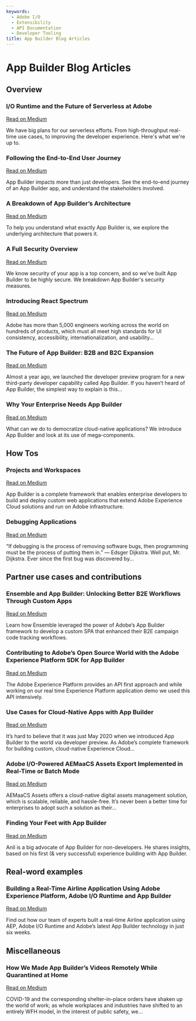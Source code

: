 ```yaml
---
keywords:
  - Adobe I/O
  - Extensibility
  - API Documentation
  - Developer Tooling
title: App Builder Blog Articles
---
```


# App Builder Blog Articles

## Overview


<DiscoverBlock slots="heading, link, text" width="100%" arrange="column"/>

### I/O Runtime and the Future of Serverless at Adobe

[Read on Medium](https://medium.com/adobetech/i-o-runtime-and-the-future-of-serverless-at-adobe-2c647b43d3a7)

We have big plans for our serverless efforts. From high-throughput real-time use cases, to improving the developer experience. Here's what we're up to.




<DiscoverBlock slots="heading, link, text" width="100%" arrange="column"/>

### Following the End-to-End User Journey

[Read on Medium](https://medium.com/adobetech/following-the-end-to-end-user-journey-project-firefly-guides-6f961648ed20)

App Builder impacts more than just developers. See the end-to-end journey of an App Builder app, and understand the stakeholders involved.



<DiscoverBlock slots="heading, link, text" width="100%" arrange="column"/>

### A Breakdown of App Builder’s Architecture

[Read on Medium](https://medium.com/adobetech/a-breakdown-of-fireflys-architecture-project-firefly-guides-fe4f38e16014)

To help you understand what exactly App Builder is, we explore the underlying architecture that powers it.




<DiscoverBlock slots="heading, link, text" width="100%" arrange="column"/>

### A Full Security Overview

[Read on Medium](https://medium.com/adobetech/a-full-security-overview-project-firefly-guides-c0b10919be2a)

We know security of your app is a top concern, and so we've built App Builder to be highly secure. We breakdown App Builder's security measures.




<DiscoverBlock slots="heading, link, text" width="100%" arrange="column"/>

### Introducing React Spectrum

[Read on Medium](https://medium.com/adobetech/introducing-react-spectrum-2f3dfab45906)

Adobe has more than 5,000 engineers working across the world on hundreds of products, which must all meet high standards for UI consistency, accessibility, internationalization, and usability…




<DiscoverBlock slots="heading, link, text" width="100%" arrange="column"/>

### The Future of App Builder: B2B and B2C Expansion

[Read on Medium](https://medium.com/adobetech/the-future-of-project-firefly-b2b-and-b2c-expansion-89de7ec60610)

Almost a year ago, we launched the developer preview program for a new third-party developer capability called App Builder. If you haven’t heard of App Builder, the simplest way to explain is this…




<DiscoverBlock slots="heading, link, text" width="100%" arrange="column"/>

### Why Your Enterprise Needs App Builder

[Read on Medium](https://medium.com/adobetech/why-your-enterprise-needs-project-firefly-9c2f2469a5f2)

What can we do to democratize cloud-native applications? We introduce App Builder and look at its use of mega-components.



## How Tos

<DiscoverBlock slots="heading, link, text" width="100%" arrange="column"/>

### Projects and Workspaces

[Read on Medium](https://medium.com/adobetech/project-firefly-how-to-projects-and-workspaces-9738d31338e7)

App Builder is a complete framework that enables enterprise developers to build and deploy custom web applications that extend Adobe Experience Cloud solutions and run on Adobe infrastructure.



<DiscoverBlock slots="heading, link, text" width="100%" arrange="column"/>

### Debugging Applications

[Read on Medium](https://medium.com/adobetech/debugging-applications-project-firefly-ecbe3e2a4495)

“If debugging is the process of removing software bugs, then programming must be the process of putting them in.” — Edsger Dijkstra. Well put, Mr. Dijkstra. Ever since the first bug was discovered by…




## Partner use cases and contributions

<DiscoverBlock slots="heading, link, text" width="100%" arrange="column"/>

### Ensemble and App Builder: Unlocking Better B2E Workflows Through Custom Apps

[Read on Medium](https://medium.com/adobetech/building-an-spa-to-enhance-b2e-workflows-with-project-firefly-de128b180ee3)

Learn how Ensemble leveraged the power of Adobe’s App Builder framework to develop a custom SPA that enhanced their B2E campaign code tracking workflows.



<DiscoverBlock slots="heading, link, text" width="100%" arrange="column"/>

### Contributing to Adobe’s Open Source World with the Adobe Experience Platform SDK for App Builder

[Read on Medium](https://medium.com/adobetech/contributing-to-adobes-open-source-world-with-the-adobe-experience-platform-sdk-for-project-1ae80d140608)

The Adobe Experience Platform provides an API first approach and while working on our real time Experience Platform application demo we used this API intensively.



<DiscoverBlock slots="heading, link, text" width="100%" arrange="column"/>

### Use Cases for Cloud-Native Apps with App Builder

[Read on Medium](https://medium.com/adobetech/use-cases-project-firefly-cloud-native-apps-32f5ac6ef718)

It’s hard to believe that it was just May 2020 when we introduced App Builder to the world via developer preview. As Adobe’s complete framework for building custom, cloud-native Experience Cloud…




<DiscoverBlock slots="heading, link, text" width="100%" arrange="column"/>

### Adobe I/O-Powered AEMaaCS Assets Export Implemented in Real-Time or Batch Mode

[Read on Medium](https://medium.com/adobetech/adobe-i-o-powered-aemaacs-assets-export-implemented-in-real-time-or-batch-mode-95b8f275cca2)

AEMaaCS Assets offers a cloud-native digital assets management solution, which is scalable, reliable, and hassle-free. It’s never been a better time for enterprises to adopt such a solution as their…




<DiscoverBlock slots="heading, link, text" width="100%" arrange="column"/>

### Finding Your Feet with App Builder

[Read on Medium](https://medium.com/adobetech/project-firefly-getting-started-b3957e83b9f1)

Anil is a big advocate of App Builder for non-developers. He shares insights, based on his first (& very successful) experience building with App Builder.




## Real-word examples

<DiscoverBlock slots="heading, link, text" width="100%" arrange="column"/>

### Building a Real-Time Airline Application Using Adobe Experience Platform, Adobe I/O Runtime and App Builder

[Read on Medium](https://www.netcentric.biz/insights/2020/06/building-an-aep-demo-with-firefly.html?utm_source=linkedin&utm_medium=social_nonpaid&utm_campaign=20_insights&utm_content=link_post&es_id=8e9abf83f6)

Find out how our team of experts built a real-time Airline application using AEP, Adobe I/O Runtime and Adobe’s latest App Builder technology in just six weeks.


## Miscellaneous

<DiscoverBlock slots="heading, link, text" width="100%" arrange="column"/>

### How We Made App Builder’s Videos Remotely While Quarantined at Home

[Read on Medium](https://medium.com/adobetech/how-we-made-project-firefly-videos-remotely-in-quarantine-1a20c0f53e83)

COVID-19 and the corresponding shelter-in-place orders have shaken up the world of work; as whole workplaces and industries have shifted to an entirely WFH model, in the interest of public safety, we…
